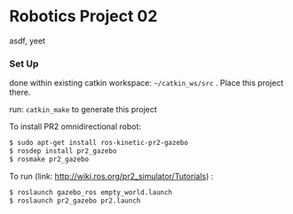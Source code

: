 # Robotics Project 02

asdf, yeet

### Set Up

done within existing catkin workspace: `~/catkin_ws/src` . Place this project there.

run: `catkin_make` to generate this project

To install PR2 omnidirectional robot:
```bash
$ sudo apt-get install ros-kinetic-pr2-gazebo
$ rosdep install pr2_gazebo
$ rosmake pr2_gazebo
```
To run (link: http://wiki.ros.org/pr2_simulator/Tutorials) :
```bash
$ roslaunch gazebo_ros empty_world.launch
$ roslaunch pr2_gazebo pr2.launch
```
